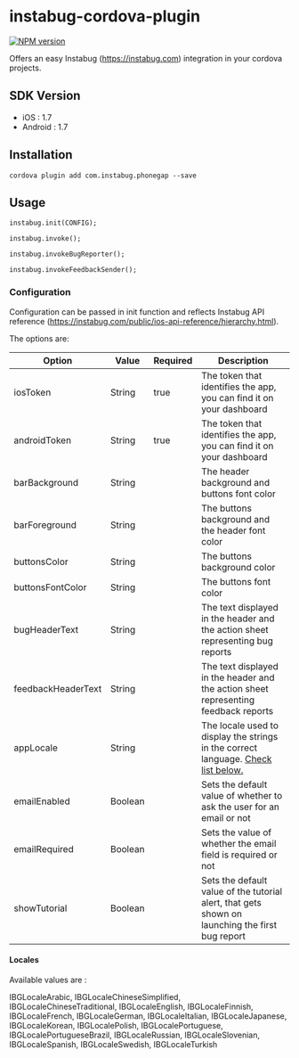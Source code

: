 # instabug-cordova-plugin
[![NPM version][npm-image]][npm-url]

[npm-url]: https://badge.fury.io/js/com.instabug.phonegap.svg
[npm-image]: https://badge.fury.io/js/com.instabug.phonegap.svg

Offers an easy Instabug (https://instabug.com) integration in your cordova projects.

## SDK Version

- iOS : 1.7
- Android : 1.7

## Installation

```
cordova plugin add com.instabug.phonegap --save
```

## Usage

```
instabug.init(CONFIG);

instabug.invoke();

instabug.invokeBugReporter();

instabug.invokeFeedbackSender();
```

### Configuration

Configuration can be passed in init function and reflects Instabug API reference (https://instabug.com/public/ios-api-reference/hierarchy.html).

The options are:

|      Option       |    Value   |   Required   |     Description   |
|-------------------|------------|--------------|-------------------|
| iosToken | String |  true  | The token that identifies the app, you can find it on your dashboard |
| androidToken | String |  true  | The token that identifies the app, you can find it on your dashboard |
| barBackground | String |       | The header background and buttons font color |
| barForeground | String |       | The buttons background and the header font color |
| buttonsColor | String |       | The buttons background color |
| buttonsFontColor | String |       | The buttons font color |
| bugHeaderText | String |       | The text displayed in the header and the action sheet representing bug reports |
| feedbackHeaderText | String |       | The text displayed in the header and the action sheet representing feedback reports |
| appLocale | String |       | The locale used to display the strings in the correct language. [Check list below.](#Locales) |
| emailEnabled | Boolean |       | Sets the default value of whether to ask the user for an email or not |
| emailRequired | Boolean |       | Sets the value of whether the email field is required or not |
| showTutorial | Boolean |       | Sets the default value of the tutorial alert, that gets shown on launching the first bug report |

#### <a id="Locales"></a>Locales

Available values are :

IBGLocaleArabic,
IBGLocaleChineseSimplified,
IBGLocaleChineseTraditional,
IBGLocaleEnglish,
IBGLocaleFinnish,
IBGLocaleFrench,
IBGLocaleGerman,
IBGLocaleItalian,
IBGLocaleJapanese,
IBGLocaleKorean,
IBGLocalePolish,
IBGLocalePortuguese,
IBGLocalePortugueseBrazil,
IBGLocaleRussian,
IBGLocaleSlovenian,
IBGLocaleSpanish,
IBGLocaleSwedish,
IBGLocaleTurkish